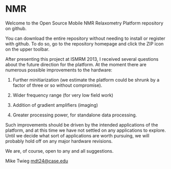 NMR
===

Welcome to the Open Source Mobile NMR Relaxometry Platform repository on github.

You can download the entire repository without needing to install or register with github. To do so, go to the repository homepage and click the ZIP icon on the upper toolbar.

After presenting this project at ISMRM 2013, I received several questions about the future direction for the platform. At the moment there are numerous possible improvements to the hardware:

1. Further minitiarization (we estimate the platform could be shrunk by a factor of three or so without compromise).

2. Wider frequency range (for very low field work)

3. Addition of gradient amplifiers (imaging)

4. Greater processing power, for standalone data processing.

Such improvements should be driven by the intended applications of the platform, and at this time we have not settled on any applications to explore.  Until we decide what sort of applications are worth pursuing, we will probably hold off on any major hardware revisions.

We are, of course, open to any and all suggestions.

Mike Twieg
mdt24@case.edu

